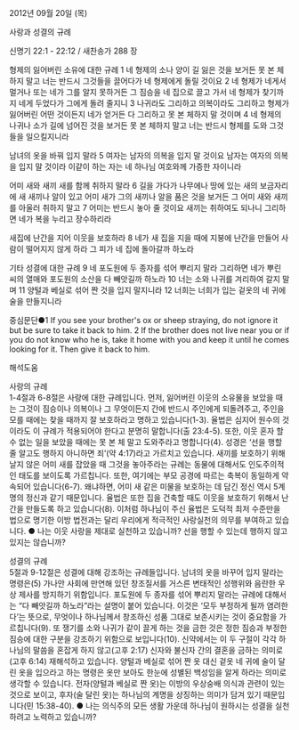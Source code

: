 2012년 09월 20일 (목)

사랑과 성결의 규례



신명기 22:1 - 22:12 / 새찬송가 288 장


형제의 잃어버린 소유에 대한 규례
1 네 형제의 소나 양이 길 잃은 것을 보거든 못 본 체하지 말고 너는 반드시 그것들을 끌어다가 네 형제에게 돌릴 것이요 2 네 형제가 네게서 멀거나 또는 네가 그를 알지 못하거든 그 짐승을 네 집으로 끌고 가서 네 형제가 찾기까지 네게 두었다가 그에게 돌려 줄지니 3 나귀라도 그리하고 의복이라도 그리하고 형제가 잃어버린 어떤 것이든지 네가 얻거든 다 그리하고 못 본 체하지 말 것이며 4 네 형제의 나귀나 소가 길에 넘어진 것을 보거든 못 본 체하지 말고 너는 반드시 형제를 도와 그것들을 일으킬지니라

남녀의 옷을 바꿔 입지 말라 
5 여자는 남자의 의복을 입지 말 것이요 남자는 여자의 의복을 입지 말 것이라 이같이 하는 자는 네 하나님 여호와께 가증한 자이니라

어미 새와 새끼 새를 함께 취하지 말라 
6 길을 가다가 나무에나 땅에 있는 새의 보금자리에 새 새끼나 알이 있고 어미 새가 그의 새끼나 알을 품은 것을 보거든 그 어미 새와 새끼를 아울러 취하지 말고 7 어미는 반드시 놓아 줄 것이요 새끼는 취하여도 되나니 그리하면 네가 복을 누리고 장수하리라

새집에 난간을 지어 이웃을 보호하라 
8 네가 새 집을 지을 때에 지붕에 난간을 만들어 사람이 떨어지지 않게 하라 그 피가 네 집에 돌아갈까 하노라

기타 성결에 대한 규례
9 네 포도원에 두 종자를 섞어 뿌리지 말라 그리하면 네가 뿌린 씨의 열매와 포도원의 소산을 다 빼앗길까 하노라 10 너는 소와 나귀를 겨리하여 갈지 말며 11 양털과 베실로 섞어 짠 것을 입지 말지니라 12 너희는 너희가 입는 겉옷의 네 귀에 술을 만들지니라

중심문단●1 If you see your brother's ox or sheep straying, do not ignore it but be sure to take it back to him. 2 If the brother does not live near you or if you do not know who he is, take it home with you and keep it until he comes looking for it. Then give it back to him.

해석도움




사랑의 규례  
1-4절과 6-8절은 사랑에 대한 규례입니다. 먼저, 잃어버린 이웃의 소유물을 보았을 때는 그것이 짐승이나 의복이나 그 무엇이든지 간에 반드시 주인에게 되돌려주고, 주인을 모를 때에는 찾을 때까지 잘 보호하라고 명하고 있습니다(1-3). 율법은 심지어 원수의 것이라도 이 규례가 적용되어야 한다고 분명히 말합니다(출 23:4-5). 또한, 이웃 혼자 할 수 없는 일을 보았을 때에는 못 본 체 말고 도와주라고 명합니다(4). 성경은 ‘선을 행할 줄 알고도 행하지 아니하면 죄’(약 4:17)라고 가르치고 있습니다. 새끼를 보호하기 위해 날지 않은 어미 새를 잡았을 때 그것을 놓아주라는 규례는 동물에 대해서도 인도주의적인 태도를 보이도록 가르칩니다. 또한, 여기에는 부모 공경에 따르는 축복이 동일하게 약속되어 있습니다(6-7). 왜냐하면, 어미 새 같은 미물을 보호하는 데 담긴 정신 역시 5계명의 정신과 같기 때문입니다. 율법은 또한 집을 건축할 때도 이웃을 보호하기 위해서 난간을 만들도록 하고 있습니다(8). 이처럼 하나님이 주신 율법은 도덕적 최저 수준만을 법으로 명기한 이방 법전과는 달리 우리에게 적극적인 사랑실천의 의무를 부여하고 있습니다.
● 나는 이웃 사랑을 제대로 실천하고 있습니까? 선을 행할 수 있는데 행하지 않고 있지는 않습니까?

성결의 규례  
5절과 9-12절은 성결에 대해 강조하는 규례들입니다. 남녀의 옷을 바꾸어 입지 말라는 명령은(5) 가나안 사회에 만연해 있던 창조질서를 거스른 변태적인 성행위와 음란한 우상 제사를 방지하기 위함입니다. 포도원에 두 종자를 섞어 뿌리지 말라는 규례에 대해서는 “다 빼앗길까 하노라”라는 설명이 붙어 있습니다. 이것은 ‘모두 부정하게 될까 염려한다’는 뜻으로, 무엇이나 하나님께서 창조하신 성품 그대로 보존시키는 것이 중요함을 가르칩니다(9). 또 쟁기를 소와 나귀가 같이 끌게 하는 것을 금한 것은 정한 짐승과 부정한 짐승에 대한 구분을 강조하기 위함으로 보입니다(10). 신약에서는 이 두 구절이 각각 하나님의 말씀을 혼잡게 하지 않고(고후 2:17) 신자와 불신자 간의 결혼을 금하는 의미로(고후 6:14) 재해석하고 있습니다. 양털과 베실로 섞어 짠 옷 대신 겉옷 네 귀에 술이 달린 옷을 입으라고 하는 명령은 옷만 보아도 한눈에 성별된 백성임을 알게 하라는 의미로 생각할 수 있습니다. 전자(양털과 베실로 짠 옷)는 이방의 우상숭배 의식과 관련이 있는 것으로 보이고, 후자(술 달린 옷)는 하나님의 계명을 상징하는 의미가 담겨 있기 때문입니다(민 15:38-40).
● 나는 의식주의 모든 생활 가운데 하나님이 원하시는 성결을 실천하려고 노력하고 있습니까?